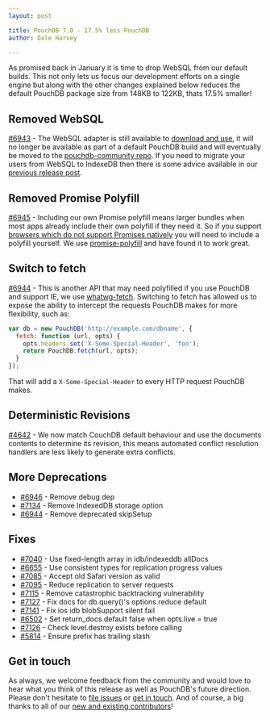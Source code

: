 ```yaml
---
layout: post

title: PouchDB 7.0 - 17.5% less PouchDB
author: Dale Harvey

---
```


As promised back in January it is time to drop WebSQL from our default builds. This not only lets us focus our development efforts on a single engine but along with the other changes explained below reduces the default PouchDB package size from 148KB to 122KB, thats 17.5% smaller!

## Removed WebSQL

[#6943](https://github.com/pouchdb/pouchdb/issues/6943) - The WebSQL adapter is still available to [download and use](https://github.com/pouchdb/pouchdb/releases/tag/7.0.0), it will no longer be available as part of a default PouchDB build and will eventually be moved to the [pouchdb-community repo](https://github.com/pouchdb-community). If you need to migrate your users from WebSQL to IndexeDB then there is some advice available in our [previous release post](https://pouchdb.com/2018/01/23/pouchdb-6.4.2.html).

## Removed Promise Polyfill

[#6945](https://github.com/pouchdb/pouchdb/issues/6945) - Including our own Promise polyfill means larger bundles when most apps already include their own polyfill if they need it. So if you support [browsers which do not support Promises natively](https://caniuse.com/#feat=promises) you will need to include a polyfill yourself. We use [promise-polyfill](https://www.npmjs.com/package/promise-polyfill) and have found it to work great.

## Switch to fetch

[#6944](https://github.com/pouchdb/pouchdb/issues/6944) - This is another API that may need polyfilled if you use PouchDB and support IE, we use [whatwg-fetch](https://www.npmjs.com/package/whatwg-fetch). Switching to fetch has allowed us to expose the ability to intercept the requests PouchDB makes for more flexibility, such as:

```js
var db = new PouchDB('http://example.com/dbname', {
  fetch: function (url, opts) {
    opts.headers.set('X-Some-Special-Header', 'foo');
    return PouchDB.fetch(url, opts);
  }
});
```

That will add a `X-Some-Special-Header` to every HTTP request PouchDB makes.

## Deterministic Revisions

[#4642](https://github.com/pouchdb/pouchdb/issues/4642) - We now match CouchDB default behaviour and use the documents contents to determine its revision, this means automated conflict resolution handlers are less likely to generate extra conflicts.

## More Deprecations

- [#6946](https://github.com/pouchdb/pouchdb/issues/) - Remove debug dep
- [#7134](https://github.com/pouchdb/pouchdb/issues/) - Remove IndexedDB storage option
- [#6944](https://github.com/pouchdb/pouchdb/issues/) - Remove deprecated skipSetup

## Fixes

- [#7040](https://github.com/pouchdb/pouchdb/issues/) - Use fixed-length array in idb/indexeddb allDocs
- [#6655](https://github.com/pouchdb/pouchdb/issues/) - Use consistent types for replication progress values
- [#7085](https://github.com/pouchdb/pouchdb/issues/) - Accept old Safari version as valid
- [#7095](https://github.com/pouchdb/pouchdb/issues/) - Reduce replication to server requests
- [#7115](https://github.com/pouchdb/pouchdb/issues/) - Remove catastrophic backtracking vulnerability
- [#7127](https://github.com/pouchdb/pouchdb/issues/) - Fix docs for db.query()'s options.reduce default
- [#7141](https://github.com/pouchdb/pouchdb/issues/) - Fix ios idb blobSupport silent fail
- [#6502](https://github.com/pouchdb/pouchdb/issues/) - Set return_docs default false when opts.live = true
- [#7126](https://github.com/pouchdb/pouchdb/issues/) - Check level.destroy exists before calling
- [#5814](https://github.com/pouchdb/pouchdb/issues/) - Ensure prefix has trailing slash

## Get in touch

As always, we welcome feedback from the community and would love to hear what you think of this release as well as PouchDB's future direction. Please don't hesitate to [file issues](https://github.com/pouchdb/pouchdb/issues) or [get in touch](https://github.com/pouchdb/pouchdb/blob/master/CONTRIBUTING.md#get-in-touch). And of course, a big thanks to all of our [new and existing contributors](https://github.com/pouchdb/pouchdb/graphs/contributors)!
